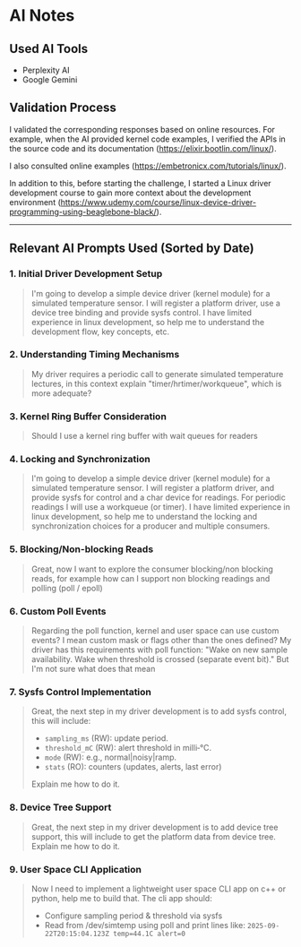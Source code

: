 # AI Notes

## Used AI Tools
- Perplexity AI
- Google Gemini

## Validation Process

I validated the corresponding responses based on online resources. For example, when the AI provided kernel code examples, I verified the APIs in the source code and its documentation (https://elixir.bootlin.com/linux/).

I also consulted online examples (https://embetronicx.com/tutorials/linux/).

In addition to this, before starting the challenge, I started a Linux driver development course to gain more context about the development environment (https://www.udemy.com/course/linux-device-driver-programming-using-beaglebone-black/).

---

## Relevant AI Prompts Used (Sorted by Date)

### 1. Initial Driver Development Setup
> I'm going to develop a simple device driver (kernel module) for a simulated temperature sensor. I will register a platform driver, use a device tree binding and provide sysfs control.
> I have limited experience in linux development, so help me to understand the development flow, key concepts, etc.

### 2. Understanding Timing Mechanisms
> My driver requires a periodic call to generate simulated temperature lectures, in this context explain "timer/hrtimer/workqueue", which is more adequate?

### 3. Kernel Ring Buffer Consideration
> Should I use a kernel ring buffer with wait queues for readers

### 4. Locking and Synchronization
> I'm going to develop a simple device driver (kernel module) for a simulated temperature sensor. I will register a platform driver, and provide sysfs for control and a char device for readings. For periodic readings I will use a workqueue (or timer).
> I have limited experience in linux development, so help me to understand the locking and synchronization choices for a producer and multiple consumers.

### 5. Blocking/Non-blocking Reads
> Great, now I want to explore the consumer blocking/non blocking reads, for example how can I support non blocking readings and polling (poll / epoll)

### 6. Custom Poll Events
> Regarding the poll function, kernel and user space can use custom events? I mean custom mask or flags other than the ones defined? My driver has this requirements with poll function: "Wake on new sample availability. Wake when threshold is crossed (separate event bit)."
> But I'm not sure what does that mean

### 7. Sysfs Control Implementation
> Great, the next step in my driver development is to add sysfs control, this will include:
> - `sampling_ms` (RW): update period.
> - `threshold_mC` (RW): alert threshold in milli‑°C.
> - `mode` (RW): e.g., normal|noisy|ramp.
> - `stats` (RO): counters (updates, alerts, last error)
> 
> Explain me how to do it.

### 8. Device Tree Support
> Great, the next step in my driver development is to add device tree support, this will include to get the platform data from device tree.
> Explain me how to do it.

### 9. User Space CLI Application
> Now I need to implement a lightweight user space CLI app on c++ or python, help me to build that.
> The cli app should:
> - Configure sampling period & threshold via sysfs
> - Read from /dev/simtemp using poll and print lines like: `2025-09-22T20:15:04.123Z temp=44.1C alert=0`
